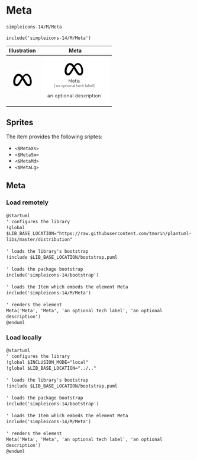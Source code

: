 # Meta


```text
simpleicons-14/M/Meta
```

```text
include('simpleicons-14/M/Meta')
```



| Illustration | Meta |
| :---: | :---: |
| ![illustration for Illustration](../../simpleicons-14/M/Meta.png) | ![illustration for Meta](../../simpleicons-14/M/Meta.Local.png) |



## Sprites
The item provides the following sriptes:

- `<$MetaXs>`
- `<$MetaSm>`
- `<$MetaMd>`
- `<$MetaLg>`





## Meta

### Load remotely
```plantuml
@startuml
' configures the library
!global $LIB_BASE_LOCATION="https://raw.githubusercontent.com/tmorin/plantuml-libs/master/distribution"

' loads the library's bootstrap
!include $LIB_BASE_LOCATION/bootstrap.puml

' loads the package bootstrap
include('simpleicons-14/bootstrap')

' loads the Item which embeds the element Meta
include('simpleicons-14/M/Meta')

' renders the element
Meta('Meta', 'Meta', 'an optional tech label', 'an optional description')
@enduml
```

### Load locally
```plantuml
@startuml
' configures the library
!global $INCLUSION_MODE="local"
!global $LIB_BASE_LOCATION="../.."

' loads the library's bootstrap
!include $LIB_BASE_LOCATION/bootstrap.puml

' loads the package bootstrap
include('simpleicons-14/bootstrap')

' loads the Item which embeds the element Meta
include('simpleicons-14/M/Meta')

' renders the element
Meta('Meta', 'Meta', 'an optional tech label', 'an optional description')
@enduml
```

